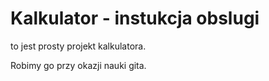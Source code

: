 # Kalkulator - instukcja obslugi

to jest prosty projekt kalkulatora.

Robimy go przy okazji nauki gita.
